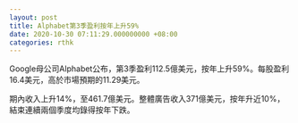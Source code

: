 ```yaml
---
layout: post
title: Alphabet第3季盈利按年上升59%
date: 2020-10-30 07:11:29.000000000 +08:00
categories: rthk
---
```


Google母公司Alphabet公布，第3季盈利112.5億美元，按年上升59%。每股盈利16.4美元，高於市場預期的11.29美元。

期內收入上升14%，至461.7億美元。整體廣告收入371億美元，按年升近10%，結束連續兩個季度均錄得按年下跌。
